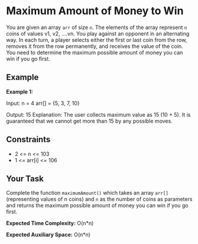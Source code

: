 # Maximum Amount of Money to Win

You are given an array `arr` of size `n`. The elements of the array represent `n` coins of values v1, v2, ....vn. You play against an opponent in an alternating way. In each turn, a player selects either the first or last coin from the row, removes it from the row permanently, and receives the value of the coin. You need to determine the maximum possible amount of money you can win if you go first.

## Example

**Example 1:**

Input:
n = 4
arr[] = {5, 3, 7, 10}

Output: 
15
Explanation: The user collects maximum value as 15 (10 + 5). It is guaranteed that we cannot get more than 15 by any possible moves.

## Constraints

- 2 <= n <= 103
- 1 <= arr[i] <= 106

## Your Task

Complete the function `maximumAmount()` which takes an array `arr[]` (representing values of n coins) and `n` as the number of coins as parameters and returns the maximum possible amount of money you can win if you go first.

**Expected Time Complexity:** O(n*n)

**Expected Auxiliary Space:** O(n*n)
